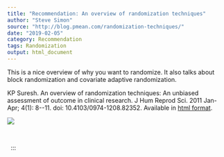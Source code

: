```yaml
---
title: "Recommendation: An overview of randomization techniques"
author: "Steve Simon"
source: "http://blog.pmean.com/randomization-techniques/"
date: "2019-02-05"
category: Recommendation
tags: Randomization
output: html_document
---
```


This is a nice overview of why you want to randomize. It also talks
about block randomization and covariate adaptive
randomization.

<!---More--->

KP Suresh. An overview of randomization techniques: An unbiased
assessment of outcome in clinical research. J Hum Reprod Sci. 2011
Jan-Apr; 4(1): 8--11. doi: 10.4103/0974-1208.82352. Available in [html
format](https://www.ncbi.nlm.nih.gov/pmc/articles/PMC3136079/).

![](../../../images/randomization-techniques01.png)



 

 
:::

